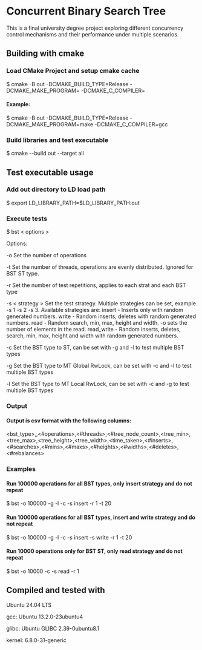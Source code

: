 # Concurrent Binary Search Tree

This is a final university degree project exploring different concurrency control mechanisms and their performance under
multiple scenarios.

## Building with cmake

### Load CMake Project and setup cmake cache

$ cmake -B out -DCMAKE_BUILD_TYPE=Release -DCMAKE_MAKE_PROGRAM=<yourmakegen> -DCMAKE_C_COMPILER=<yourccompiler>

#### Example:

$ cmake -B out -DCMAKE_BUILD_TYPE=Release -DCMAKE_MAKE_PROGRAM=make -DCMAKE_C_COMPILER=gcc

### Build libraries and test executable

$ cmake --build out --target all

## Test executable usage

### Add out directory to LD load path

$ export LD_LIBRARY_PATH=$LD_LIBRARY_PATH:out

### Execute tests
$ bst < options >

Options:

-o Set the number of operations

-t Set the number of threads, operations are evenly distributed. Ignored for BST ST type.

-r Set the number of test repetitions, applies to each strat and each BST type

-s < strategy > Set the test strategy. Multiple strategies can be set, example -s 1 -s 2 -s 3. Available strategies are:
   insert     - Inserts only with random generated numbers.
   write      - Random inserts, deletes with random generated numbers.
   read       - Random search, min, max, height and width. -o sets the number of elements in the read.
   read_write - Random inserts, deletes, search, min, max, height and width with random generated numbers.

-c Set the BST type to ST, can be set with -g and -l to test multiple BST types

-g Set the BST type to MT Global RwLock, can be set with -c and -l to test multiple BST types

-l Set the BST type to MT Local RwLock, can be set with -c and -g to test multiple BST types

### Output
#### Output is csv format with the following columns:
<bst_type>,<strategy>,<#operations>,<#threads>,<#tree_node_count>,<tree_min>,<tree_max>,<tree_height>,<tree_width>,<time_taken>,<#inserts>,<#searches>,<#mins>,<#maxs>,<#heights>,<#widths>,<#deletes>,<#rebalances>

### Examples
#### Run 100000 operations for all BST types, only insert strategy and do not repeat
$ bst -o 100000 -g -l -c -s insert -r 1 -t 20

#### Run 100000 operations for all BST types, insert and write strategy and do not repeat
$ bst -o 100000 -g -l -c -s insert -s write -r 1 -t 20

#### Run 10000 operations only for BST ST, only read strategy and do not repeat
$ bst -o 10000 -c -s read -r 1

## Compiled and tested with
Ubuntu 24.04 LTS

gcc: Ubuntu 13.2.0-23ubuntu4

glibc: Ubuntu GLIBC 2.39-0ubuntu8.1

kernel: 6.8.0-31-generic

